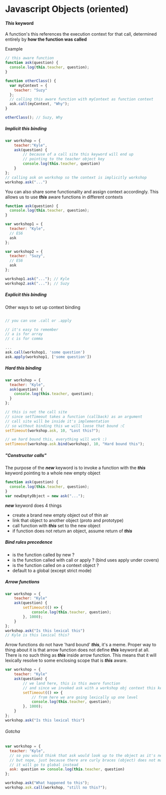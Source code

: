 # Javascript Objects (oriented)

#### **_This_** keyword

A function's this references the execution context for that call, determined entirely by **how the function was called**

Example

```javascript
// this aware function
function ask(question) {
  console.log(this.teacher, question);
}

function otherClass() {
  var myContext = {
    teacher: "Suzy"
  };
  // calling this aware function with myContext as function context
  ask.call(myContext, "Why");
}

otherClass(); // Suzy, Why
```

##### Implicit **_this_** binding

```javascript
var workshop = {
    teacher:"Kyle",
    ask(question) {
        // because of a call site this keyword will end up
        // pointing to the teacher object key
        console.log(this.teacher, question)
    }
};
// calling ask on workshop so the context is implicitly workshop
workshop.ask("...")
```

You can also share some functionality and assign context accordingly. This allows us to use **_this_** aware functions in different contexts

```javascript
function ask(question) {
  console.log(this.teacher, question);
}

var workshop1 = {
  teacher: "Kyle",
  // ES6
  ask
};

var workshop2 = {
  teacher: "Suzy",
  // ES6
  ask
};

workshop1.ask("..."); // Kyle
workshop2.ask("..."); // Suzy
```

##### Explicit **_this_** binding

Other ways to set up context binding

```javascript

// you can use .call or .apply

// it's easy to remember
// a is for array
// c is for comma

...
ask.call(workshop1, 'some question')
ask.apply(workshop1, ['some question'])
```

##### Hard **_this_** binding

```javascript
var workshop = {
  teacher: "Kyle",
  ask(question) {
    console.log(this.teacher, question);
  }
};

// this is not the call site
// since setTimeout takes a function (callback) as an argument
// call site will be inside it's implementation
// so without binding this we will loose that bound :C
setTimeout(workshop.ask, 10, "Lost this?");

// we hard bound this, everything will work :)
setTimeout(workshop.ask.bind(workshop), 10, "Hard bound this");
```

##### "Constructor calls"

The purpose of the **_new_** keyword is to invoke a function with the **_this_** keyword pointing to a whole new empty object

```javascript
function ask(question) {
  console.log(this.teacher, question);
}
var newEmptyObject = new ask("...");
```

**_new_** keyword does 4 things

- create a brand new empty object out of thin air
- link that object to another object (proto and prototype)
- call function with **_this_** set to the new object
- if function does not return an object, assume return of **_this_**

##### Bind rules precedence

- is the function called by new ?
- is the function called with call or apply ? (bind uses apply under covers)
- is the function called on a context object ?
- default to a global (except strict mode)

##### Arrow functions

```javascript
var workshop = {
    teacher: "Kyle"
    ask(question) {
        setTimeout(() => {
            console.log(this.teacher, question);
        }, 1000);
    }
};
workshop.ask("Is this lexical this")
// Kyle is this lexical this?
```

Arrow functions do not have 'hard bound' **_this_**, it's a meme.
Proper way to thing about it is that arrow function does not define **_this_** keyword at all. There is no such thing as **_this_** inside arrow function. This means that it will lexically resolve to some enclosing scope that is **_this_** aware.

```javascript
var workshop = {
    teacher: "Kyle"
    ask(question) {
        // we land here, this is this aware function
        // and since we invoked ask with a workshop obj context this keyword here points to a teacher key object :)
        setTimeout(() => {
            // from here we are going lexically up one level
            console.log(this.teacher, question);
        }, 1000);
    }
};
workshop.ask("Is this lexical this")
```

###### Gotcha

```javascript
var workshop = {
  teacher: "Kyle",
  // so you would think that ask would look up to the object as it's next scope
  // but nope, just because there are curly braces (object) does not make it a scope
  // it will go to global instead
  ask: question => console.log(this.teacher, question)
};

workshop.ask("What happened to this");
workshop.ask.call(workshop, "still no this?");
```
